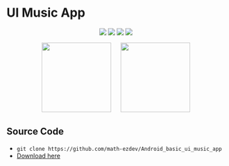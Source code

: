 # UI Music App

<p align="center">
  <img  src="https://img.shields.io/badge/Android-3DDC84?style=for-the-badge&logo=android&logoColor=white">
  <img  src="https://img.shields.io/badge/Kotlin-0095D5?&style=for-the-badge&logo=kotlin&logoColor=white">
  <img  src="https://img.shields.io/badge/material%20design-757575?style=for-the-badge&logo=material%20design&logoColor=white">
  <img  src="https://img.shields.io/badge/jetpackcompose-4285F4?style=for-the-badge&logo=jetpackcompose&logoColor=white">
</p>

<p align="center">
  <img  width="160"  src="https://github.com/math-ezdev/Android_basic_ui_music_app/assets/97508647/66f33b7e-4dfb-4bf3-a0c8-19866a3283ee">
  &emsp;
  <img width="160"  src="https://github.com/math-ezdev/Android_basic_ui_music_app/assets/97508647/066a71c2-244b-4562-ad1e-1372700d6e01">
</p>

## Source Code
- `git clone https://github.com/math-ezdev/Android_basic_ui_music_app`
- [Download here](https://github.com/math-ezdev/Android_basic_ui_music_app/archive/refs/heads/main.zip)
